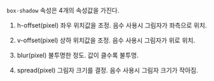 `box-shadow` 속성은 4개의 속성값을 가진다.

1. h-offset(pixel)
   좌우 위치값을 조정. 음수 사용시 그림자가 좌측으로 위치.

2. v-offset(pixel)
   상하 위치값을 조정. 음수 사용시 그림자가 위로 위치.

3. blur(pixel)
   불투명한 정도. 값이 클수록 불투명.

4. spread(pixel)
   그림자 크기를 결정. 음수 사용시 그림자 크기가 작아짐.
